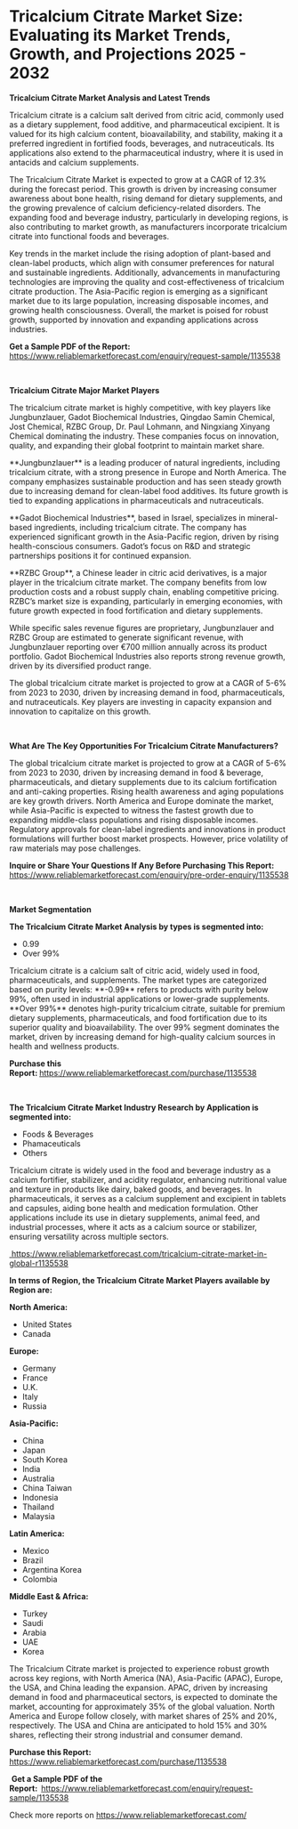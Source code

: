<p><h1>Tricalcium Citrate Market Size: Evaluating its Market Trends, Growth, and Projections 2025 - 2032</h1></p><p><strong>Tricalcium Citrate Market Analysis and Latest Trends</strong></p>
<p><p>Tricalcium citrate is a calcium salt derived from citric acid, commonly used as a dietary supplement, food additive, and pharmaceutical excipient. It is valued for its high calcium content, bioavailability, and stability, making it a preferred ingredient in fortified foods, beverages, and nutraceuticals. Its applications also extend to the pharmaceutical industry, where it is used in antacids and calcium supplements.</p><p>The Tricalcium Citrate Market is expected to grow at a CAGR of 12.3% during the forecast period. This growth is driven by increasing consumer awareness about bone health, rising demand for dietary supplements, and the growing prevalence of calcium deficiency-related disorders. The expanding food and beverage industry, particularly in developing regions, is also contributing to market growth, as manufacturers incorporate tricalcium citrate into functional foods and beverages.</p><p>Key trends in the market include the rising adoption of plant-based and clean-label products, which align with consumer preferences for natural and sustainable ingredients. Additionally, advancements in manufacturing technologies are improving the quality and cost-effectiveness of tricalcium citrate production. The Asia-Pacific region is emerging as a significant market due to its large population, increasing disposable incomes, and growing health consciousness. Overall, the market is poised for robust growth, supported by innovation and expanding applications across industries.</p></p>
<p><strong>Get a Sample PDF of the Report:&nbsp;</strong> <a href="https://www.reliablemarketforecast.com/enquiry/request-sample/1135538?utm_campaign=2250&utm_medium=2&utm_source=Github&utm_content=ia&utm_term=26012025&utm_id=tricalcium-citrate">https://www.reliablemarketforecast.com/enquiry/request-sample/1135538</a></p>
<p>&nbsp;</p>
<p><strong>Tricalcium Citrate Major Market Players</strong></p>
<p><p>The tricalcium citrate market is highly competitive, with key players like Jungbunzlauer, Gadot Biochemical Industries, Qingdao Samin Chemical, Jost Chemical, RZBC Group, Dr. Paul Lohmann, and Ningxiang Xinyang Chemical dominating the industry. These companies focus on innovation, quality, and expanding their global footprint to maintain market share.</p><p>**Jungbunzlauer** is a leading producer of natural ingredients, including tricalcium citrate, with a strong presence in Europe and North America. The company emphasizes sustainable production and has seen steady growth due to increasing demand for clean-label food additives. Its future growth is tied to expanding applications in pharmaceuticals and nutraceuticals.</p><p>**Gadot Biochemical Industries**, based in Israel, specializes in mineral-based ingredients, including tricalcium citrate. The company has experienced significant growth in the Asia-Pacific region, driven by rising health-conscious consumers. Gadot’s focus on R&D and strategic partnerships positions it for continued expansion.</p><p>**RZBC Group**, a Chinese leader in citric acid derivatives, is a major player in the tricalcium citrate market. The company benefits from low production costs and a robust supply chain, enabling competitive pricing. RZBC’s market size is expanding, particularly in emerging economies, with future growth expected in food fortification and dietary supplements.</p><p>While specific sales revenue figures are proprietary, Jungbunzlauer and RZBC Group are estimated to generate significant revenue, with Jungbunzlauer reporting over €700 million annually across its product portfolio. Gadot Biochemical Industries also reports strong revenue growth, driven by its diversified product range.</p><p>The global tricalcium citrate market is projected to grow at a CAGR of 5-6% from 2023 to 2030, driven by increasing demand in food, pharmaceuticals, and nutraceuticals. Key players are investing in capacity expansion and innovation to capitalize on this growth.</p></p>
<p>&nbsp;</p>
<p><strong>What Are The Key Opportunities For Tricalcium Citrate Manufacturers?</strong></p>
<p><p>The global tricalcium citrate market is projected to grow at a CAGR of 5-6% from 2023 to 2030, driven by increasing demand in food & beverage, pharmaceuticals, and dietary supplements due to its calcium fortification and anti-caking properties. Rising health awareness and aging populations are key growth drivers. North America and Europe dominate the market, while Asia-Pacific is expected to witness the fastest growth due to expanding middle-class populations and rising disposable incomes. Regulatory approvals for clean-label ingredients and innovations in product formulations will further boost market prospects. However, price volatility of raw materials may pose challenges.</p></p>
<p><strong>Inquire or Share Your Questions If Any Before Purchasing This Report:</strong> <a href="https://www.reliablemarketforecast.com/enquiry/pre-order-enquiry/1135538?utm_campaign=2250&utm_medium=2&utm_source=Github&utm_content=ia&utm_term=26012025&utm_id=tricalcium-citrate">https://www.reliablemarketforecast.com/enquiry/pre-order-enquiry/1135538</a></p>
<p>&nbsp;</p>
<p><strong>Market Segmentation</strong></p>
<p><strong>The Tricalcium Citrate Market Analysis by types is segmented into:</strong></p>
<p><ul><li>0.99</li><li>Over 99%</li></ul></p>
<p><p>Tricalcium citrate is a calcium salt of citric acid, widely used in food, pharmaceuticals, and supplements. The market types are categorized based on purity levels: **-0.99** refers to products with purity below 99%, often used in industrial applications or lower-grade supplements. **Over 99%** denotes high-purity tricalcium citrate, suitable for premium dietary supplements, pharmaceuticals, and food fortification due to its superior quality and bioavailability. The over 99% segment dominates the market, driven by increasing demand for high-quality calcium sources in health and wellness products.</p></p>
<p><strong>Purchase this Report:&nbsp;</strong><a href="https://www.reliablemarketforecast.com/purchase/1135538?utm_campaign=2250&utm_medium=2&utm_source=Github&utm_content=ia&utm_term=26012025&utm_id=tricalcium-citrate">https://www.reliablemarketforecast.com/purchase/1135538</a></p>
<p>&nbsp;</p>
<p><strong>The Tricalcium Citrate Market Industry Research by Application is segmented into:</strong></p>
<p><ul><li>Foods & Beverages</li><li>Phamaceuticals</li><li>Others</li></ul></p>
<p><p>Tricalcium citrate is widely used in the food and beverage industry as a calcium fortifier, stabilizer, and acidity regulator, enhancing nutritional value and texture in products like dairy, baked goods, and beverages. In pharmaceuticals, it serves as a calcium supplement and excipient in tablets and capsules, aiding bone health and medication formulation. Other applications include its use in dietary supplements, animal feed, and industrial processes, where it acts as a calcium source or stabilizer, ensuring versatility across multiple sectors.</p></p>
<p><a href="https://www.reliablemarketforecast.com/tricalcium-citrate-market-in-global-r1135538?utm_campaign=2250&utm_medium=2&utm_source=Github&utm_content=ia&utm_term=26012025&utm_id=tricalcium-citrate">&nbsp;https://www.reliablemarketforecast.com/tricalcium-citrate-market-in-global-r1135538</a></p>
<p><strong>In terms of Region, the Tricalcium Citrate Market Players available by Region are:</strong></p>
<p>
    <p> <strong> North America: </strong>
        <ul>
            <li>United States</li>
            <li>Canada</li>
        </ul>
        </p> 
    <p> <strong> Europe: </strong>
        <ul>
            <li>Germany</li>
            <li>France</li>
            <li>U.K.</li>
            <li>Italy</li>
            <li>Russia</li>
        </ul>
        </p> 
    <p> <strong> Asia-Pacific: </strong>
        <ul>
            <li>China</li>
            <li>Japan</li>
            <li>South Korea</li>
            <li>India</li>
            <li>Australia</li>
            <li>China Taiwan</li>
            <li>Indonesia</li>
            <li>Thailand</li>
            <li>Malaysia</li>
        </ul>
        </p> 
    <p> <strong> Latin America: </strong>
        <ul>
            <li>Mexico</li>
            <li>Brazil</li>
            <li>Argentina Korea</li>
            <li>Colombia</li>
        </ul>
        </p> 
    <p> <strong> Middle East & Africa: </strong>
        <ul>
            <li>Turkey</li>
            <li>Saudi</li>
            <li>Arabia</li>
            <li>UAE</li>
            <li>Korea</li>
        </ul>
    </p>
    </p>
<p><p>The Tricalcium Citrate market is projected to experience robust growth across key regions, with North America (NA), Asia-Pacific (APAC), Europe, the USA, and China leading the expansion. APAC, driven by increasing demand in food and pharmaceutical sectors, is expected to dominate the market, accounting for approximately 35% of the global valuation. North America and Europe follow closely, with market shares of 25% and 20%, respectively. The USA and China are anticipated to hold 15% and 30% shares, reflecting their strong industrial and consumer demand.</p></p>
<p><strong>Purchase this Report: </strong><a href="https://www.reliablemarketforecast.com/purchase/1135538?utm_campaign=2250&utm_medium=2&utm_source=Github&utm_content=ia&utm_term=26012025&utm_id=tricalcium-citrate">https://www.reliablemarketforecast.com/purchase/1135538</a></p>
<p>&nbsp;<strong>Get a Sample PDF of the Report:&nbsp;&nbsp;</strong><a href="https://www.reliablemarketforecast.com/enquiry/request-sample/1135538?utm_campaign=2250&utm_medium=2&utm_source=Github&utm_content=ia&utm_term=26012025&utm_id=tricalcium-citrate">https://www.reliablemarketforecast.com/enquiry/request-sample/1135538</a></p>
<p><strong></strong></p>
<p>Check more reports on <a href="https://www.reliablemarketforecast.com/?utm_campaign=2250&utm_medium=2&utm_source=Github&utm_content=ia&utm_term=26012025&utm_id=tricalcium-citrate">https://www.reliablemarketforecast.com/</a></p>